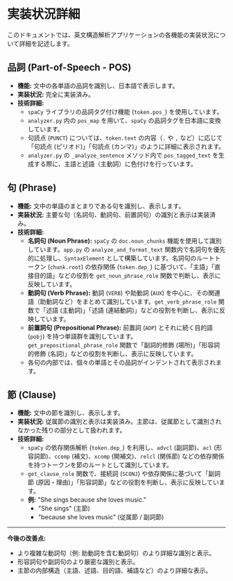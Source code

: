 # 実装状況詳細

このドキュメントでは、英文構造解析アプリケーションの各機能の実装状況について詳細を記述します。

## 品詞 (Part-of-Speech - POS)

*   **機能:** 文中の各単語の品詞を識別し、日本語で表示します。
*   **実装状況:** 完全に実装済み。
*   **技術詳細:**
    *   `spaCy` ライブラリの品詞タグ付け機能 (`token.pos_`) を使用しています。
    *   `analyzer.py` 内の `pos_map` を用いて、`spaCy` の品詞タグを日本語に変換しています。
    *   句読点 (`PUNCT`) については、`token.text` の内容（`.` や `,` など）に応じて「句読点 (ピリオド)」「句読点 (カンマ)」のように詳細に表示されます。
    *   `analyzer.py` の `_analyze_sentence` メソッド内で `pos_tagged_text` を生成する際に、主語と述語（主動詞）に色付けを行っています。

## 句 (Phrase)

*   **機能:** 文中の単語のまとまりである句を識別し、表示します。
*   **実装状況:** 主要な句（名詞句、動詞句、前置詞句）の識別と表示は実装済み。
*   **技術詳細:**
    *   **名詞句 (Noun Phrase):** `spaCy` の `doc.noun_chunks` 機能を使用して識別しています。`app.py` の `analyze_and_format_text` 関数内で名詞句を優先的に処理し、`SyntaxElement` として構築しています。名詞句のルートトークン (`chunk.root`) の依存関係 (`token.dep_`) に基づいて、「主語」「直接目的語」などの役割を `get_noun_phrase_role` 関数で判断し、表示に反映しています。
    *   **動詞句 (Verb Phrase):** 動詞 (`VERB`) や助動詞 (`AUX`) を中心に、その関連語（助動詞など）をまとめて識別しています。`get_verb_phrase_role` 関数で「述語 (主動詞)」「述語 (連結動詞)」などの役割を判断し、表示に反映しています。
    *   **前置詞句 (Prepositional Phrase):** 前置詞 (`ADP`) とそれに続く目的語 (`pobj`) を持つ単語群を識別しています。`get_prepositional_phrase_role` 関数で「副詞的修飾 (場所)」「形容詞的修飾 (名詞)」などの役割を判断し、表示に反映しています。
    *   各句の内部では、個々の単語とその品詞がインデントされて表示されます。

## 節 (Clause)

*   **機能:** 文中の節を識別し、表示します。
*   **実装状況:** 従属節の識別と表示は実装済み。主節は、従属節として識別されなかった残りの部分として扱われます。
*   **技術詳細:**
    *   `spaCy` の依存関係解析 (`token.dep_`) を利用し、`advcl` (副詞節)、`acl` (形容詞節)、`ccomp` (補文)、`xcomp` (開補文)、`relcl` (関係節) などの依存関係を持つトークンを節のルートとして識別しています。
    *   `get_clause_role` 関数で、接続詞 (`SCONJ`) や依存関係に基づいて「副詞節 (原因・理由)」「形容詞節」などの役割を判断し、表示に反映しています。
    *   **例:** "She sings because she loves music."
        *   "She sings" (主節)
        *   "because she loves music" (従属節 / 副詞節)

---

**今後の改善点:**

*   より複雑な動詞句（例: 助動詞を含む動詞句）のより詳細な識別と表示。
*   形容詞句や副詞句のより厳密な識別と表示。
*   主節の内部構造（主語、述語、目的語、補語など）のより詳細な表示。